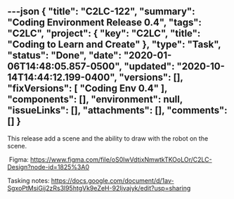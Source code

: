 ---json
{
  "title": "C2LC-122",
  "summary": "Coding Environment Release 0.4",
  "tags": "C2LC",
  "project": {
    "key": "C2LC",
    "title": "Coding to Learn and Create"
  },
  "type": "Task",
  "status": "Done",
  "date": "2020-01-06T14:48:05.857-0500",
  "updated": "2020-10-14T14:44:12.199-0400",
  "versions": [],
  "fixVersions": [
    "Coding Env 0.4"
  ],
  "components": [],
  "environment": null,
  "issueLinks": [],
  "attachments": [],
  "comments": []
}
---
This release add a scene and the ability to draw with the robot on the scene.

 Figma: <https://www.figma.com/file/oS0lwVdtjxNmwtkTKOoLOr/C2LC-Design?node-id=1825%3A0>

Tasking notes: <https://docs.google.com/document/d/1av-SgxoPtMsiGij2zRs3l95htgVk9eZeH-92Ijvajyk/edit?usp=sharing>

 

        
